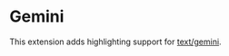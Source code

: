 # Gemini

This extension adds highlighting support for [text/gemini](https://portal.mozz.us/gemini/gemini.circumlunar.space/docs/spec-spec.txt).
